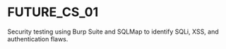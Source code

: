 # FUTURE_CS_01
Security testing using Burp Suite and SQLMap to identify SQLi, XSS, and authentication flaws.
